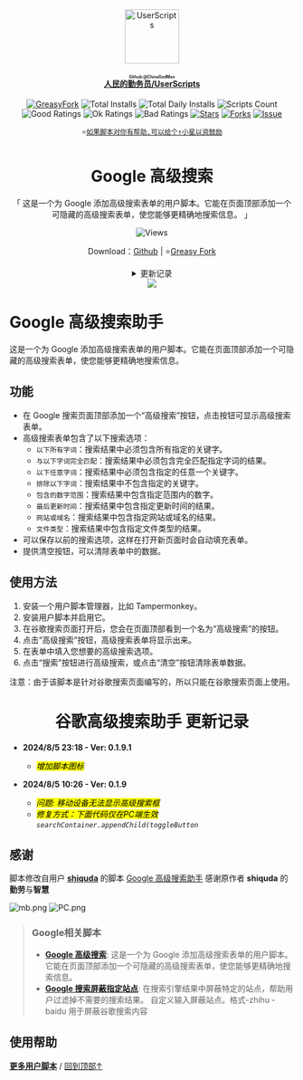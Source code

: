 <center><div align="center"><a href="https://github.com/ChinaGodMan" target="_blank">
    <img height="96px" width="96px" src="https://avatars.githubusercontent.com/u/96548841?v=4" alt="UserScripts"></a>
<h4><a href="https://github.com/ChinaGodMan/UserScripts" target="_blank"><ruby>人民的勤务员/UserScripts<rt>Github:@ChinaGodMan</rt></ruby></a></h4>
<a href="https://greasyfork.org/users/1169082-%E4%BA%BA%E6%B0%91%E7%9A%84%E5%8B%A4%E5%8A%A1%E5%91%98?per_page=200" target="_blank"><img src="https://img.shields.io/static/v1?label=%20&message=GreasyFork&logo=greasyfork&logoColor=white&labelColor=%23670000&color=%23670000&style=for-the-badge" alt="GreasyFork"></a>
<img src="https://img.shields.io/badge/dynamic/json?&label=%E6%89%80%E6%9C%89%E8%84%9A%E6%9C%AC%E6%80%BB%E5%AE%89%E8%A3%85%E6%95%B0&query=$.totalInstalls&logo=greasyfork&logoColor=white&labelColor=%23670000&color=blue&style=for-the-badge&url=https://github.com/ChinaGodMan/UserScriptsHistory/raw/main/total_installs.json" alt="Total Installs">
<img src="https://img.shields.io/badge/dynamic/json?&label=%E4%BB%8A%E6%97%A5%E6%89%80%E6%9C%89%E8%84%9A%E6%9C%AC%E5%AE%89%E8%A3%85%E6%95%B0&query=$.totalDailyInstalls&logo=greasyfork&logoColor=white&labelColor=%23670000&color=blue&style=for-the-badge&url=https://github.com/ChinaGodMan/UserScriptsHistory/raw/main/total_installs.json" alt="Total Daily Installs">
<img src="https://img.shields.io/badge/dynamic/json?&label=%E8%84%9A%E6%9C%AC%E6%95%B0%E9%87%8F&query=$.numScripts&logo=greasyfork&logoColor=white&labelColor=%23670000&color=%23670000&style=for-the-badge&url=https://github.com/ChinaGodMan/UserScriptsHistory/raw/main/total_installs.json" alt="Scripts Count"><br>
<img src="https://img.shields.io/badge/dynamic/json?&label=%E6%89%80%E6%9C%89%E5%A5%BD%E8%AF%84&query=$.totalGoodRatings&logo=greasyfork&logoColor=white&labelColor=%23670000&color=4CAF50&style=for-the-badge&url=https://github.com/ChinaGodMan/UserScriptsHistory/raw/main/total_installs.json" alt="Good Ratings">
<img src="https://img.shields.io/badge/dynamic/json?&label=%E6%89%80%E6%9C%89%E4%B8%80%E8%88%AC&query=$.totalOkRatings&logo=greasyfork&logoColor=white&labelColor=%23670000&color=FF9800&style=for-the-badge&url=https://github.com/ChinaGodMan/UserScriptsHistory/raw/main/total_installs.json" alt="Ok Ratings">
<img src="https://img.shields.io/badge/dynamic/json?label=%E6%89%80%E6%9C%89%E5%B7%AE%E8%AF%84&query=$.totalBadRatings&logo=greasyfork&logoColor=white&labelColor=%23670000&color=F44336&style=for-the-badge&url=https://github.com/ChinaGodMan/UserScriptsHistory/raw/main/total_installs.json" alt="Bad Ratings">
<a href="https://github.com/ChinaGodMan/UserScripts" target="_blank"><img src="https://img.shields.io/github/stars/ChinaGodMan/UserScripts?label=%E6%98%9F%E6%A0%87&logo=github&logoColor=white&labelColor=black&color=FF69B4&style=for-the-badge" alt="Stars"></a>
<a href="https://github.com/ChinaGodMan/UserScripts" target="_blank"><img src="https://img.shields.io/github/forks/ChinaGodMan/UserScripts?label=%E5%A4%8D%E5%88%BB&logo=github&logoColor=white&labelColor=black&color=grey&style=for-the-badge" alt="Forks"></a>
<a href="https://github.com/ChinaGodMan/UserScripts/issues" target="_blank"><img src="https://img.shields.io/github/issues/ChinaGodMan/UserScripts?label=%E9%97%AE%E9%A2%98&logo=github&logoColor=white&labelColor=black&style=for-the-badge" alt="Issue"></a>
<code><br>
⭐<a href="https://github.com/ChinaGodMan/UserScripts" target="_blank">如果脚本对你有帮助,可以给个↑小星以资鼓励</a></code>
</div></center></div></center></div></center></div></center></div></center></div></center><img height=6px width="100%" src="https://media.chatgptautorefresh.com/images/separators/gradient-aqua.png?latest">
<center><div align="center">
    <h1>Google 高级搜索</h1>
    <p>「 这是一个为 Google 添加高级搜索表单的用户脚本。它能在页面顶部添加一个可隐藏的高级搜索表单，使您能够更精确地搜索信息。 」</p>
    <img src="https://views.whatilearened.today/views/github/502652/hmjz100.svg" alt="Views">
    <p>Download：<a href="https://github.com/ChinaGodMan/UserScripts/tree/main/Script details/google-advanced-search">Github</a> | ⭐<a
            href="https://greasyfork.org/zh-CN/scripts/502652">Greasy
            Fork</a></p><details><summary>更新记录</summary><ul>
<li><strong>2024/8/5 23:18 - Ver: 0.1.9.1</strong></li>
<li>
<p><em><mark>增加脚本图标</mark></em></p>
</li>
<li>
<p><strong>2024/8/5 10:26 - Ver: 0.1.9</strong></p>
</li>
<li><em><mark>问题: 移动设备无法显示高级搜索框</mark></em></li>
<li><em><mark>修复方式：下面代码仅在PC端生效</mark> <code>searchContainer.appendChild(toggleButton</code></em></li>
</ul></details> 
    <img src="https://raw.gitmirror.com/ChinaGodMan/UserScriptsHistory/main/stats/502652.png">
</div></center>

# Google 高级搜索助手

这是一个为 Google 添加高级搜索表单的用户脚本。它能在页面顶部添加一个可隐藏的高级搜索表单，使您能够更精确地搜索信息。

## 功能

- 在 Google 搜索页面顶部添加一个“高级搜索”按钮，点击按钮可显示高级搜索表单。
- 高级搜索表单包含了以下搜索选项：
  - `以下所有字词`：搜索结果中必须包含所有指定的关键字。
  - `与以下字词完全匹配`：搜索结果中必须包含完全匹配指定字词的结果。
  - `以下任意字词`：搜索结果中必须包含指定的任意一个关键字。
  - `排除以下字词`：搜索结果中不包含指定的关键字。
  - `包含的数字范围`：搜索结果中包含指定范围内的数字。
  - `最后更新时间`：搜索结果中包含指定更新时间的结果。
  - `网站或域名`：搜索结果中包含指定网站或域名的结果。
  - `文件类型`：搜索结果中包含指定文件类型的结果。
- 可以保存以前的搜索选项，这样在打开新页面时会自动填充表单。
- 提供清空按钮，可以清除表单中的数据。

## 使用方法

1. 安装一个用户脚本管理器，比如 Tampermonkey。
2. 安装用户脚本并启用它。
3. 在谷歌搜索页面打开后，您会在页面顶部看到一个名为“高级搜索”的按钮。
4. 点击“高级搜索”按钮，高级搜索表单将显示出来。
5. 在表单中填入您想要的高级搜索选项。
6. 点击“搜索”按钮进行高级搜索，或点击“清空”按钮清除表单数据。

注意：由于该脚本是针对谷歌搜索页面编写的，所以只能在谷歌搜索页面上使用。

<h1 align="center">谷歌高级搜索助手 更新记录</h1> </p>

- **2024/8/5 23:18 - Ver: 0.1.9.1**
  - *<mark>增加脚本图标</mark>*

- **2024/8/5 10:26 - Ver: 0.1.9**
  - *<mark>问题: 移动设备无法显示高级搜索框</mark>*
  - *<mark>修复方式：下面代码仅在PC端生效</mark> `searchContainer.appendChild(toggleButton`*



## 感谢

脚本修改自用户 **[shiquda](https://greasyfork.org/zh-CN/users/935206)** 的脚本 [ Google 高级搜索助手](https://greasyfork.org/scripts/474178) 感谢原作者 **shiquda** 的**勤劳**与**智慧**

![mb.png](https://s2.loli.net/2024/08/05/DMIGuYrvTF1QRE9.png)
![PC.png](https://s2.loli.net/2024/08/05/Yo1pmz3v8uINMnR.png)


<!--AUTO_ABOUT_PLEASE_DONT_DELETE_IT-->
> ### Google相关脚本
> - [**Google 高级搜索**](https://greasyfork.org/scripts/502652): 这是一个为 Google 添加高级搜索表单的用户脚本。它能在页面顶部添加一个可隐藏的高级搜索表单，使您能够更精确地搜索信息。
> - [**Google 搜索屏蔽指定站点**](https://greasyfork.org/scripts/500262): 在搜索引擎结果中屏蔽特定的站点，帮助用户过滤掉不需要的搜索结果。 自定义输入屏蔽站点。格式-zhihu -baidu 用于屏蔽谷歌搜索内容

<!--AUTO_ABOUT_PLEASE_DONT_DELETE_IT-END-->
<!--AUTO_HELP_PLEASE_DONT_DELETE_IT-->
## 使用帮助
<p><a href="https://github.com/ChinaGodMan/UserScripts"><strong>更多用户脚本</strong></a> /
<a href="#top">回到顶部↑</a></p>
<!--AUTO_HELP_PLEASE_DONT_DELETE_IT-END-->
